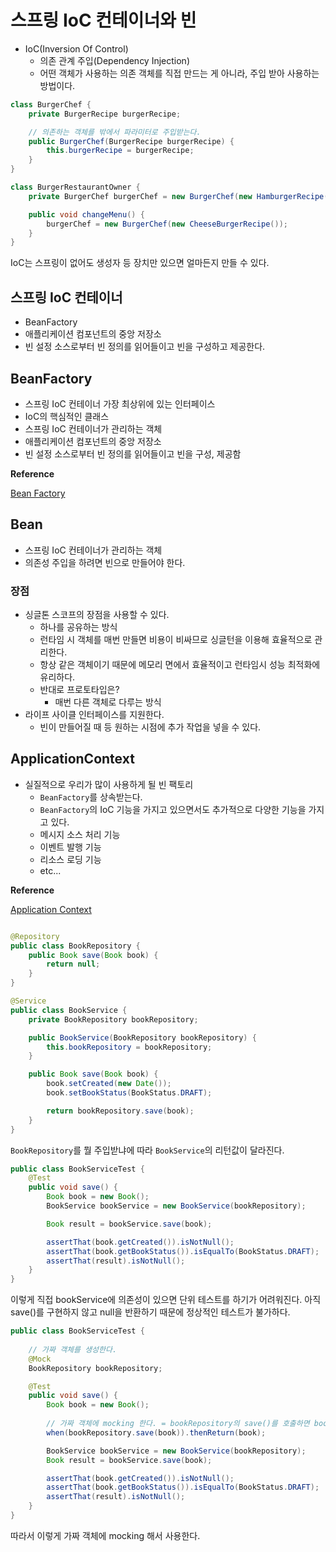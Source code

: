 # 스프링 IoC 컨테이너와 빈

- IoC(Inversion Of Control)
    - 의존 관계 주입(Dependency Injection)
    - 어떤 객체가 사용하는 의존 객체를 직접 만드는 게 아니라, 주입 받아 사용하는 방법이다.

```java
class BurgerChef {
    private BurgerRecipe burgerRecipe;

    // 의존하는 객체를 밖에서 파라미터로 주입받는다.
    public BurgerChef(BurgerRecipe burgerRecipe) {
        this.burgerRecipe = burgerRecipe;
    }
}

class BurgerRestaurantOwner {
    private BurgerChef burgerChef = new BurgerChef(new HamburgerRecipe());

    public void changeMenu() {
        burgerChef = new BurgerChef(new CheeseBurgerRecipe());
    }
}
```

IoC는 스프링이 없어도 생성자 등 장치만 있으면 얼마든지 만들 수 있다.

## 스프링 IoC 컨테이너

- BeanFactory
- 애플리케이션 컴포넌트의 중앙 저장소
- 빈 설정 소스로부터 빈 정의를 읽어들이고 빈을 구성하고 제공한다.

## BeanFactory

- 스프링 IoC 컨테이너 가장 최상위에 있는 인터페이스
- IoC의 핵심적인 클래스
- 스프링 IoC 컨테이너가 관리하는 객체
- 애플리케이션 컴포넌트의 중앙 저장소
- 빈 설정 소스로부터 빈 정의를 읽어들이고 빈을 구성, 제공함

**Reference**

[Bean Factory](https://docs.spring.io/spring-framework/docs/5.0.8.RELEASE/javadoc-api/org/springframework/beans/factory/BeanFactory.html)

## Bean

- 스프링 IoC 컨테이너가 관리하는 객체
- 의존성 주입을 하려면 빈으로 만들어야 한다.

### 장점

- 싱글톤 스코프의 장점을 사용할 수 있다.
    - 하나를 공유하는 방식
    - 런타임 시 객체를 매번 만들면 비용이 비싸므로 싱글턴을 이용해 효율적으로 관리한다.
    - 항상 같은 객체이기 때문에 메모리 면에서 효율적이고 런타임시 성능 최적화에 유리하다.
    - 반대로 프로토타입은?
        - 매번 다른 객체로 다루는 방식
- 라이프 사이클 인터페이스를 지원한다.
    - 빈이 만들어질 때 등 원하는 시점에 추가 작업을 넣을 수 있다.

## ApplicationContext

- 실질적으로 우리가 많이 사용하게 될 빈 팩토리
    - `BeanFactory`를 상속받는다. 
    - `BeanFactory`의 IoC 기능을 가지고 있으면서도 추가적으로 다양한 기능을 가지고 있다.
    - 메시지 소스 처리 기능
    - 이벤트 발행 기능
    - 리소스 로딩 기능
    - etc...

**Reference**

[Application Context](https://docs.spring.io/spring-framework/docs/5.0.8.RELEASE/javadoc-api/org/springframework/context/ApplicationContext.html)

```java

@Repository
public class BookRepository {
    public Book save(Book book) {
        return null;
    }
}

@Service
public class BookService {
    private BookRepository bookRepository;

    public BookService(BookRepository bookRepository) {
        this.bookRepository = bookRepository;
    }

    public Book save(Book book) {
        book.setCreated(new Date());
        book.setBookStatus(BookStatus.DRAFT);

        return bookRepository.save(book);
    }
}
```

`BookRepository`를 뭘 주입받냐에 따라 `BookService`의 리턴값이 달라진다.

```java
public class BookServiceTest {
    @Test
    public void save() {
        Book book = new Book();
        BookService bookService = new BookService(bookRepository);

        Book result = bookService.save(book);

        assertThat(book.getCreated()).isNotNull();
        assertThat(book.getBookStatus()).isEqualTo(BookStatus.DRAFT);
        assertThat(result).isNotNull();
    }
}
```

이렇게 직접 bookService에 의존성이 있으면 단위 테스트를 하기가 어려워진다. 아직 save()를 구현하지 않고 null을 반환하기 때문에 정상적인 테스트가 불가하다.

```java
public class BookServiceTest {
    
    // 가짜 객체를 생성한다.
    @Mock
    BookRepository bookRepository;

    @Test
    public void save() {
        Book book = new Book();
        
        // 가짜 객체에 mocking 한다. = bookRepository의 save()를 호출하면 book을 리턴하라고 설정한다.
        when(bookRepository.save(book)).thenReturn(book);

        BookService bookService = new BookService(bookRepository);
        Book result = bookService.save(book);

        assertThat(book.getCreated()).isNotNull();
        assertThat(book.getBookStatus()).isEqualTo(BookStatus.DRAFT);
        assertThat(result).isNotNull();
    }
}
```

따라서 이렇게 가짜 객체에 mocking 해서 사용한다.